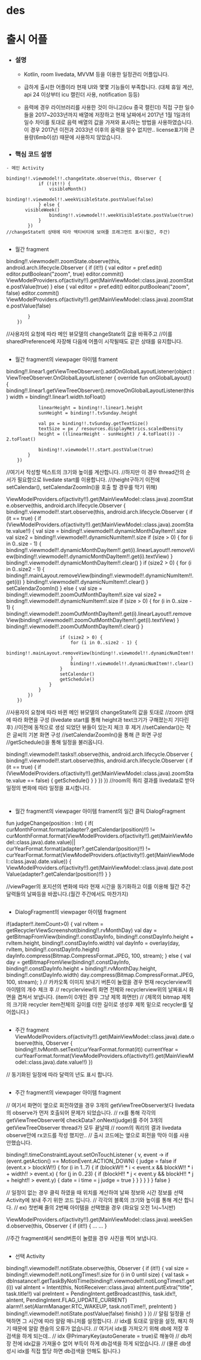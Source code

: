 # des

# 출시 어플

- ### 설명

  - Kotlin, room livedata, MVVM 등을 이용한 일정관리 어플입니다.

  - 급하게 출시한 어플이라 현재 UI와 몇몇 기능들이 부족합니다. (대체 휴일 계산, api 24 이상부터 icu 캘린더 사용, notification 등등)

  - 음력에 경우 라이브러리를 사용한 것이 아니고(icu 중국 캘린더) 직접 구한 일수들을 2017~2033년까지 배열에 저장하고
    현재 날짜에서 2017년 1월 1일과의 일수 차이를 토대로 음력 배열의 값을 가져와 표시하는 방법을 사용하였습니다. 
    이 경우 2017년 이전과 2033년 이후의 음력을 알수 없지만.. license표기와 큰 용량(6mb이상) 때문에 사용하지 않았습니다. 

- ### 핵심 코드 설명

```
- 메인 Activity

binding!!.viewmodel!!.changeState.observe(this, Observer {
            if (!it!!) {
                visibleMonth()
                binding!!.viewmodel!!.weekVisibleState.postValue(false)
            } else {
	   visibleWeek()
                binding!!.viewmodel!!.weekVisibleState.postValue(true)   
            }
        })
//changeState의 상태에 따라 엑티비티에 보여줄 프래그먼트 표시(월간, 주간)


```
- 월간 fragment

binding!!.viewmodel!!.zoomState.observe(this, android.arch.lifecycle.Observer {
            if (it!!) {
                val editor = pref.edit()
                editor.putBoolean("zoom", true)
                editor.commit()
                ViewModelProviders.of(activity!!).get(MainViewModel::class.java).zoomState.postValue(true)
            } else {
                val editor = pref.edit()
                editor.putBoolean("zoom", false)
                editor.commit()
                ViewModelProviders.of(activity!!).get(MainViewModel::class.java).zoomState.postValue(false)

            }
        })
//사용자의 요청에 따라 메인 뷰모델의 changeState의 값을 바꿔주고 
//이를 sharedPreference에 자장해 다음에 어플이 시작될때도 같은 상태를 유지합니다.
```

```
- 월간 fragment의 viewpager 아이템 frament

binding!!.linear1.getViewTreeObserver().addOnGlobalLayoutListener(object : ViewTreeObserver.OnGlobalLayoutListener {
            override fun onGlobalLayout() {
                binding!!.linear1.getViewTreeObserver().removeOnGlobalLayoutListener(this)
                width = binding!!.linear1.width.toFloat()

                linearHeight = binding!!.linear1.height
                sunHeight = binding!!.tvSunday.height

                val px = binding!!.tvSunday.getTextSize()
                textSize = px / resources.displayMetrics.scaledDensity
                height = ((linearHeight - sunHeight) / 4.toFloat()) - 2.toFloat()

                binding!!.viewmodel!!.start.postValue(true)
            }
        })
//여기서 작성할 텍스트의 크기와 높이를 계산합니다.
//하지만 이 경우 thread간의 순서가 필요함으로 livedate start를 이용합니다.
//(height구하기 이전에 setCalendar(), setCalendarZoomIn()을 호출 할 경우를 막기 위해)

 ViewModelProviders.of(activity!!).get(MainViewModel::class.java).zoomState.observe(this, android.arch.lifecycle.Observer {
            binding!!.viewmodel!!.start.observe(this, android.arch.lifecycle.Observer {
                if (it == true) {
                    if (ViewModelProviders.of(activity!!).get(MainViewModel::class.java).zoomState.value!!) {
                        val size = binding!!.viewmodel!!.dynamicMonthDayItem!!.size
                        val size2 = binding!!.viewmodel!!.dynamicNumItem!!.size
                        if (size > 0) {
                            for (i in 0..size - 1) {
                                binding!!.viewmodel!!.dynamicMonthDayItem!!.get(i).linearLayout!!.removeView(binding!!.viewmodel!!.dynamicMonthDayItem!!.get(i).textView)
                            }
                            binding!!.viewmodel!!.dynamicMonthDayItem!!.clear()
                        }
                        if (size2 > 0) {
                            for (i in 0..size2 - 1) {
                                binding!!.mainLayout.removeView(binding!!.viewmodel!!.dynamicNumItem!!.get(i))
                            }
                            binding!!.viewmodel!!.dynamicNumItem!!.clear()
                        }
                        setCalendarZoomIn()
                    } else {
                        val size = binding!!.viewmodel!!.zoomOutMonthDayItem!!.size
                        val size2 = binding!!.viewmodel!!.dynamicNumItem!!.size
                        if (size > 0) {
                            for (i in 0..size - 1) {
                                binding!!.viewmodel!!.zoomOutMonthDayItem!!.get(i).linearLayout!!.removeView(binding!!.viewmodel!!.zoomOutMonthDayItem!!.get(i).textView)
                            }
                            binding!!.viewmodel!!.zoomOutMonthDayItem!!.clear()
                        }

                        if (size2 > 0) {
                            for (i in 0..size2 - 1) {
                                binding!!.mainLayout.removeView(binding!!.viewmodel!!.dynamicNumItem!!.get(i))
                            }
                            binding!!.viewmodel!!.dynamicNumItem!!.clear()
                        }
                        setCalendar()
                        getSchedule()
                    }
                }
            })
        })
//사용자의 요청에 따라 바뀐 메인 뷰모델의 changeState의 값을 토대로
//zoom 상태에 따라 화면을 구성 (livedate start를 통해 height과 text크기가 구해졌는지 기다린 후)
//이전에 동적으로 생성 되었던 뷰들이 있는지 체크 후 제거
//setCalendar()는 작은 글씨의 기본 화면 구성
//setCalendarZoomIn()을 통해 큰 화면 구성
//getSchedule()을 통해 일정을 불러옵니다.

binding!!.viewmodel!!.tasks!!.observe(this, android.arch.lifecycle.Observer {
            binding!!.viewmodel!!.start.observe(this, android.arch.lifecycle.Observer {
                if (it == true) {
                    if (ViewModelProviders.of(activity!!).get(MainViewModel::class.java).zoomState.value == false) {
                        getSchedule()
                    }
                }
            })
        })
//room의 쿼리 결과를 livedata로 받아 일정의 변화에 따라 일정을 표시합니다. 

```


```
- 월간 fragment의 viewpager 아이템 frament의 일간 클릭 DialogFragment

fun judgeChange(position : Int) {
        if( curMonthFormat.format(adapter?.getCalendar(position)!!) != curMonthFormat.format(ViewModelProviders.of(activity!!).get(MainViewModel::class.java).date.value)||
                curYearFormat.format(adapter?.getCalendar(position)!!) != curYearFormat.format(ViewModelProviders.of(activity!!).get(MainViewModel::class.java).date.value)) {
            ViewModelProviders.of(activity!!).get(MainViewModel::class.java).date.postValue(adapter?.getCalendar(position)!!)
        }
    }

//viewPager의 포지션의 변화에 따라 현재 시간을 동기화하고 이를 이용해 월간 주간 달력들의 날짜등을 바꿉니다.(월간 주간에서도 마찬가지)

```

```
 - DialogFragment의 viewpager 아이템 fragment

if(adapter!!.itemCount>0) {
                    val rvItem = getRecyclerViewScreenshot(binding!!.rvMonthDay)
                    val day = getBitmapFromView(binding!!.constDayInfo, binding!!.constDayInfo.height + rvItem.height, binding!!.constDayInfo.width)
                    val dayInfo = overlay(day, rvItem, binding!!.constDayInfo.height)
                    dayInfo.compress(Bitmap.CompressFormat.JPEG, 100, stream);
                } else {
                    val day = getBitmapFromView(binding!!.constDayInfo, binding!!.constDayInfo.height + binding!!.rvMonthDay.height, binding!!.constDayInfo.width)
                    day.compress(Bitmap.CompressFormat.JPEG, 100, stream);
                }
// 카카오톡 이미지 보내기 버튼이 눌렀을 경우 현재 recyclerview의 아이템의 개수 체크 후 
// recyclerview의 화면 전체와 recyclerview위의 날짜표시 화면을 겹쳐서 보냅니다. (item이 0개인 경우 그냥 제목 화면만)
// (제목의 bitmap 제목의 크기와 recycler item전체의 길이를 더한 길이로 생성후 제목 밑으로 recycler를 덮어씁니다.)
```

```
 - 주간 fragment
ViewModelProviders.of(activity!!).get(MainViewModel::class.java).date.observe(this, Observer {
            binding!!.tvMonth.setText(curYearFormat.format(it))
            currentYear = curYearFormat.format(ViewModelProviders.of(activity!!).get(MainViewModel::class.java).date.value!!)
        })

// 동기화된 일정에 따라 달력의 년도 표시 합니다.
```

```
 - 주간 fragment의 viewpager 아이템 fragment

// 여기서 화면이 옆으로 회전하였을 경우 3개의 getViewTreeObserver보다 livedata의 observe가 먼저 호출되어 문제가 되었습니다.
// rx를 통해 각각의 getViewTreeObserver에 checkData?.onNext(judge)를 주어 3개의 getViewTreeObserver thread가 모두 끝날때 
// room의 쿼리의 결과 livedata observe안에  rx코드를 작성 했지만..
// 출시 코드에는 옆으로 회전을 막아 이를 사용 안했습니다.

binding!!.timeConstraintLayout.setOnTouchListener { v, event ->
            if (event.getAction() == MotionEvent.ACTION_DOWN) {
                judge = false
                if (event.x > blockW!!) {
                    for (i in 1..7) {
                        if (blockW!! * i < event.x && blockW!! * i + width!! > event.x) {
                            for (j in 0..23) {
                                if (blockH!! * j < event.y && blockH!! * j + height!! > event.y) {
                                    date = i
                                    time = j
                                    judge = true
                                }
                            }
                        }
                    }
                }
            }
            false
        }

// 일정이 없는 경우 클릭 하였을 때 위치를 계산하여 날짜 정보와 시간 정보를 선택 Activity에 보내 주기 위한 코드 입니다.
// 각각의 블록의 크기와 높이를 통해 계산 합니다.
// ex) 첫번째 줄의 2번째 아이템을 선택했을 경우 (화요일 오전 1시~1시반)

ViewModelProviders.of(activity!!).get(MainViewModel::class.java).weekSend.observe(this, Observer {
            if (it!!) {
		...
		...
	}

//주간 fragment에서 send버튼이 눌렸을 경우 사진을 찍어 보냅니다.
```

```
 - 선택 Activity 

binding!!.viewmodel!!.notiState.observe(this, Observer {
            if (it!!) {
                val size = binding!!.viewmodel!!.notiLongTimes!!.size
                for (i in 0 until size) {
                    val task = dbInsatance!!.getTaskByNotiTime(binding!!.viewmodel!!.notiLongTimes!!.get(i))
                    val aIntent = Intent(this, NotiReceiver::class.java)
                    aIntent.putExtra("title", task.title!!)
                    val preIntent = PendingIntent.getBroadcast(this, task.idx!!, aIntent, PendingIntent.FLAG_UPDATE_CURRENT)
                    alarm!!.set(AlarmManager.RTC_WAKEUP, task.notiTime!!, preIntent)
                }
                binding!!.viewmodel!!.notiState.postValue(false)
                finish()
            }
        })
// 알림 일정을 선택하면 그 시간에 따라 알람 매니저를 설정합니다.
// idx를 토대로 알람을 설정, 해지 하기 때문에 알람 캔슬의 오류가 없습니다.
// 여기서 idx를 가져오기 위해 db에 저장 후 검색을 하게 되는데.. 
// idx @PrimaryKey(autoGenerate = true)로 해놓아
// db저장 전에 idx값을 가져올수 없어 부득이 하게 db검색을 하게 되었습니다.
// (물론 db생성시 idx를 직접 할당 하면 db검색을 안해도 됩니다.) 
```


